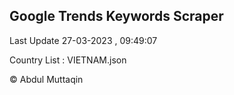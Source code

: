 

## Google Trends Keywords Scraper 
 
Last Update 27-03-2023 , 09:49:07

Country List :
VIETNAM.json



© Abdul Muttaqin 

